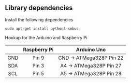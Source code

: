 ## Library dependencies
Install the following dependencies

```
sudo apt-get install python3-smbus

```

Hookup for the Arduino and Raspberry Pi

|  | Raspberry Pi | Arduino Uno | 
| :---: | :---: | :---: | 
| GND | Pin 9 | GND -> ATMega328P Pin 22  |
| SDA | Pin 3 | A4 -> ATMega328P Pin 27  |
| SCL | Pin 5 | A5 -> ATMega328P Pin 28 |